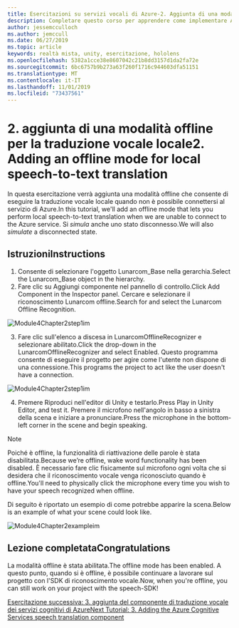 ```yaml
---
title: Esercitazioni su servizi vocali di Azure-2. Aggiunta di una modalità offline per la traduzione vocale locale
description: Completare questo corso per apprendere come implementare Azure Speech SDK in un'applicazione di realtà mista.
author: jessemcculloch
ms.author: jemccull
ms.date: 06/27/2019
ms.topic: article
keywords: realtà mista, unity, esercitazione, hololens
ms.openlocfilehash: 5382a1cce38e8607042c21b8dd3157d1da2fa72e
ms.sourcegitcommit: 6bc6757b9b273a63f260f1716c944603dfa51151
ms.translationtype: MT
ms.contentlocale: it-IT
ms.lasthandoff: 11/01/2019
ms.locfileid: "73437561"
---
```

# <a name="2-adding-an-offline-mode-for-local-speech-to-text-translation"></a><span data-ttu-id="0821b-105">2. aggiunta di una modalità offline per la traduzione vocale locale</span><span class="sxs-lookup"><span data-stu-id="0821b-105">2. Adding an offline mode for local speech-to-text translation</span></span>

<span data-ttu-id="0821b-106">In questa esercitazione verrà aggiunta una modalità offline che consente di eseguire la traduzione vocale locale quando non è possibile connettersi al servizio di Azure.</span><span class="sxs-lookup"><span data-stu-id="0821b-106">In this tutorial, we'll add an offline mode that lets you perform local speech-to-text translation when we are unable to connect to the Azure service.</span></span> <span data-ttu-id="0821b-107">Si *simula* anche uno stato disconnesso.</span><span class="sxs-lookup"><span data-stu-id="0821b-107">We will also *simulate* a disconnected state.</span></span>

## <a name="instructions"></a><span data-ttu-id="0821b-108">Istruzioni</span><span class="sxs-lookup"><span data-stu-id="0821b-108">Instructions</span></span>

1. <span data-ttu-id="0821b-109">Consente di selezionare l'oggetto Lunarcom_Base nella gerarchia.</span><span class="sxs-lookup"><span data-stu-id="0821b-109">Select the Lunarcom_Base object in the hierarchy.</span></span>
2. <span data-ttu-id="0821b-110">Fare clic su Aggiungi componente nel pannello di controllo.</span><span class="sxs-lookup"><span data-stu-id="0821b-110">Click Add Component in the Inspector panel.</span></span> <span data-ttu-id="0821b-111">Cercare e selezionare il riconoscimento Lunarcom offline.</span><span class="sxs-lookup"><span data-stu-id="0821b-111">Search for and select the Lunarcom Offline Recognition.</span></span>

![Module4Chapter2step1im](images/module4chapter2step1im.PNG)

3. <span data-ttu-id="0821b-113">Fare clic sull'elenco a discesa in LunarcomOfflineRecognizer e selezionare abilitato.</span><span class="sxs-lookup"><span data-stu-id="0821b-113">Click the drop-down in the LunarcomOfflineRecognizer and select Enabled.</span></span> <span data-ttu-id="0821b-114">Questo programma consente di eseguire il progetto per agire come l'utente non dispone di una connessione.</span><span class="sxs-lookup"><span data-stu-id="0821b-114">This programs the project to act like the user doesn't have a connection.</span></span> 

![Module4Chapter2step1im](images/module4chapter2step2im.PNG)

4. <span data-ttu-id="0821b-116">Premere Riproduci nell'editor di Unity e testarlo.</span><span class="sxs-lookup"><span data-stu-id="0821b-116">Press Play in Unity Editor, and test it.</span></span> <span data-ttu-id="0821b-117">Premere il microfono nell'angolo in basso a sinistra della scena e iniziare a pronunciare.</span><span class="sxs-lookup"><span data-stu-id="0821b-117">Press the microphone in the bottom-left corner in the scene and begin speaking.</span></span> 

> [!NOTE]
> <span data-ttu-id="0821b-118">Poiché è offline, la funzionalità di riattivazione delle parole è stata disabilitata.</span><span class="sxs-lookup"><span data-stu-id="0821b-118">Because we’re offline, wake word functionality has been disabled.</span></span> <span data-ttu-id="0821b-119">È necessario fare clic fisicamente sul microfono ogni volta che si desidera che il riconoscimento vocale venga riconosciuto quando è offline.</span><span class="sxs-lookup"><span data-stu-id="0821b-119">You'll need to physically click the microphone every time you wish to have your speech recognized when offline.</span></span> 

<span data-ttu-id="0821b-120">Di seguito è riportato un esempio di come potrebbe apparire la scena.</span><span class="sxs-lookup"><span data-stu-id="0821b-120">Below is an example of what your scene could look like.</span></span>

![Module4Chapter2exampleim](images/module4chapter2exampleim.PNG)

## <a name="congratulations"></a><span data-ttu-id="0821b-122">Lezione completata</span><span class="sxs-lookup"><span data-stu-id="0821b-122">Congratulations</span></span>

<span data-ttu-id="0821b-123">La modalità offline è stata abilitata.</span><span class="sxs-lookup"><span data-stu-id="0821b-123">The offline mode has been enabled.</span></span> <span data-ttu-id="0821b-124">A questo punto, quando si è offline, è possibile continuare a lavorare sul progetto con l'SDK di riconoscimento vocale.</span><span class="sxs-lookup"><span data-stu-id="0821b-124">Now, when you're offline, you can still work on your project with the speech-SDK!</span></span> 


[<span data-ttu-id="0821b-125">Esercitazione successiva: 3. aggiunta del componente di traduzione vocale dei servizi cognitivi di Azure</span><span class="sxs-lookup"><span data-stu-id="0821b-125">Next Tutorial: 3.  Adding the Azure Cognitive Services speech translation component</span></span>](mrlearning-speechSDK-ch3.md)

